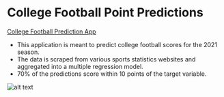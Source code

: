 # College Football Point Predictions

[College Football Prediction App](https://mazurski.shinyapps.io/CollegeFootballGamePredictionApp/)

* This application is meant to predict college football scores for the 2021 season.
* The data is scraped from various sports statistics websites and aggregated into a multiple regression model.
* 70% of the predictions score within 10 points of the target variable.

![alt text](https://github.com/smazurski/ShinyData/blob/master/CFB_Shiny_App.PNG?raw=true) 

